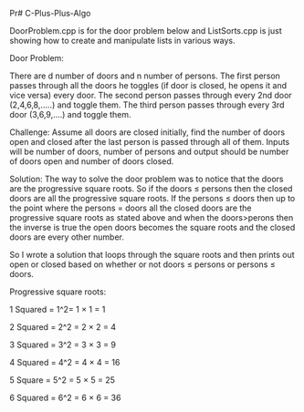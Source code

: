

Pr# C-Plus-Plus-Algo

DoorProblem.cpp is for the door problem below and ListSorts.cpp is just showing how to create and manipulate lists in various ways.

Door Problem:

There are d number of doors and n number of persons. 	The first person passes through all the doors he toggles (if door is closed, he opens it and vice versa) every door. The second person passes through every 2nd door (2,4,6,8,…..) and toggle them. The third person passes through every 3rd door (3,6,9,….) and toggle them.

Challenge: Assume all doors are closed initially, find the number of doors open and closed after the last person is passed through all of them.
Inputs will be number of doors, number of persons and output should be number of doors open and number of doors closed.

Solution:
The way to solve the door problem was to notice that the doors are the progressive square roots. So if the doors ≤ persons then the closed doors are all the progressive square roots. If the persons ≤ doors then up to the point where the persons = doors all the closed doors are the progressive square roots as stated above and when the doors>perons then the inverse is true the open doors becomes the square roots and the closed doors are every other number.

So I wrote a solution that loops through the square roots and then prints out open or closed based on whether or not doors ≤ persons or persons ≤ doors.

Progressive square roots:

1 Squared = 1^2= 1 × 1 = 1

2 Squared = 2^2 = 2 × 2 = 4

3 Squared = 3^2 = 3 × 3 = 9

4 Squared = 4^2 = 4 × 4 = 16

5 Square = 5^2 = 5 × 5 = 25

6 Squared = 6^2 = 6 × 6 = 36
